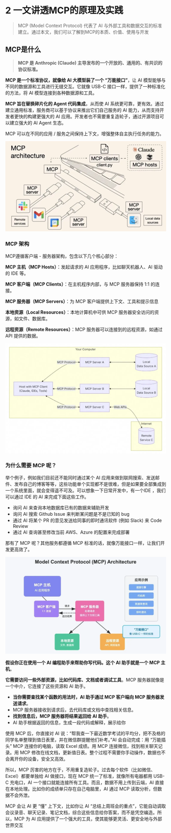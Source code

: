 # 2 一文讲透MCP的原理及实践

> MCP (Model Context Protocol) 代表了 AI 与外部工具和数据交互的标准建立。通过本文，我们可以了解到MCP的本质、价值、使用与开发

## MCP是什么

> **MCP 是 Anthropic (Claude) 主导发布的一个开放的、通用的、有共识的协议标准。**

**MCP 是一个标准协议，就像给 AI 大模型装了一个 “万能接口”**，让 AI 模型能够与不同的数据源和工具进行无缝交互。它就像 USB-C 接口一样，提供了一种标准化的方法，将 AI 模型连接到各种数据源和工具。

**MCP 旨在替换碎片化的 Agent 代码集成**，从而使 AI 系统更可靠，更有效。通过建立通用标准，服务商可以基于协议来推出它们自己服务的 AI 能力，从而支持开发者更快的构建更强大的 AI 应用。开发者也不需要重复造轮子，通过开源项目可以建立强大的 AI Agent 生态。

MCP 可以在不同的应用 / 服务之间保持上下文，增强整体自主执行任务的能力。


![Alt Image Text](../images/chap6_2_1.png "Body image")

### MCP 架构

MCP遵循客户端 - 服务器架构，包含以下几个核心部分：


**MCP 主机（MCP Hosts）**：发起请求的 AI 应用程序，比如聊天机器人、AI 驱动的 IDE 等。

**MCP 客户端（MCP Clients）**：在主机程序内部，与 MCP 服务器保持 1:1 的连接。

**MCP 服务器（MCP Servers）**：为 MCP 客户端提供上下文、工具和提示信息

**本地资源（Local Resources）**：本地计算机中可供 MCP 服务器安全访问的资源，如文件、数据库。

**远程资源（Remote Resources）**：MCP 服务器可以连接到的远程资源，如通过 API 提供的数据。

![Alt Image Text](../images/chap6_2_2.png "Body image")

### **为什么需要 MCP 呢？**

举个例子，例如我们目前还不能同时通过某个 AI 应用来做到联网搜索、发送邮件、发布自己的博客等等，这些功能单个实现都不是很难，但是如果要全部集成到一个系统里面，就会变得遥不可及。可以想象一下日常开发中，有一个IDE ，我们可以通过 IDE 的 AI 来完成下面这些工作。


* 询问 AI 来查询本地数据库已有的数据来辅助开发
* 询问 AI 搜索 Github Issue 来判断某问题是不是已知的 bug
* 通过 AI 将某个 PR 的意见发送给同事的即时通讯软件 (例如 Slack) 来 Code Review
* 通过 AI 查询甚至修改当前 AWS、Azure 的配置来完成部署

那有了 MCP 呢？其他服务都遵循 MCP 标准的话，就像万能接口一样，让我们开发更高效了。

![Alt Image Text](../images/chap6_2_3.png "Body image")

**假设你正在使用一个 AI 编程助手来帮助你写代码。这个 AI 助手就是一个 MCP 主机**。

**它需要访问一些外部资源，比如代码库、文档或者调试工具**。MCP 服务器就像是一个中介，它连接了这些资源和 AI 助手。

* **当你需要查找某个函数的用法时，AI 助手通过 MCP 客户端向 MCP 服务器发送请求**。
* MCP 服务器接收到请求后，去代码库或文档中查找相关信息。
* **找到信息后，MCP 服务器将结果返回给 AI 助手**。
* AI 助手根据返回的信息，生成一段代码或解释，展示给你


使用 MCP 后，你直接对 AI 说：“帮我查一下最近数学考试的平均分，把不及格的同学名单整理到值日表里，并在微信群提醒他们补考。”AI 会自动完成：用 “万能插头” MCP 连接你的电脑，读取 Excel 成绩。用 MCP 连接微信，找到相关聊天记录。用 MCP 修改在线文档，更新值日表。整个过程不需要你手动操作，数据也不会离开你的设备，安全又高效。

所以，MCP 厉害的地方在于，不用重复造轮子。过去每个软件（比如微信、Excel）都要单独给 AI 做接口，现在 MCP 统一了标准，就像所有电器都用 USB-C 充电口，AI 一个接口就能连接所有工具。而且，数据不用上传到云端，AI 直接在本地处理。比如你的成绩单只存在自己电脑里，AI 通过 MCP 读取分析，但数据不会外泄。

MCP 会让 AI 更 “懂” 上下文，比如你让 AI “总结上周班会的重点”，它能自动调取会议录音、聊天记录、笔记文档，综合这些信息给你答案，而不是凭空编造。所以，MCP 为 AI 应用提供了一个强大的工具，使其能够更灵活、更安全地与外部世界交互